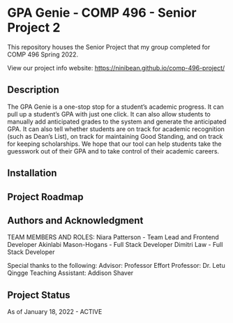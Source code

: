# GPA Genie - COMP 496 - Senior Project 2
This repository houses the Senior Project that my group completed for COMP 496 Spring 2022. 

View our project info website: https://ninibean.github.io/comp-496-project/

## Description
The GPA Genie is a one-stop stop for a student’s academic progress. It can pull up a student’s GPA with
just one click. It can also allow students to manually add anticipated grades to the system and generate
the anticipated GPA. It can also tell whether students are on track for academic recognition (such as
Dean’s List), on track for maintaining Good Standing, and on track for keeping scholarships. We hope
that our tool can help students take the guesswork out of their GPA and to take control of their academic
careers.

## Installation

## Project Roadmap

## Authors and Acknowledgment
TEAM MEMBERS AND ROLES:
Niara Patterson - Team Lead and Frontend Developer
Akinlabi Mason-Hogans - Full Stack Developer
Dimitri Law - Full Stack Developer

Special thanks to the following:
Advisor: Professor Effort
Professor: Dr. Letu Qingge
Teaching Assistant: Addison Shaver

## Project Status
As of January 18, 2022 - ACTIVE
